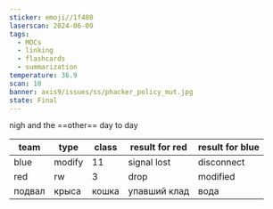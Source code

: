 ```yaml
---
sticker: emoji//1f480
laserscan: 2024-06-09
tags:
  - MOCs
  - linking
  - flashcards
  - summarization
temperature: 36.9
scan: 10
banner: axis9/issues/ss/phacker_policy_mut.jpg
state: Final
---
```

nigh and the ==<u></u>other== day to day 


| team   | type   | class | result for red | result for blue |
| ------ | ------ | ----- | -------------- | --------------- |
| blue   | modify | 11    | signal lost    | disconnect      |
| red    | rw     | 3     | drop           | modified        |
| подвал | крыса  | кошка | упавший клад   | вода            |
